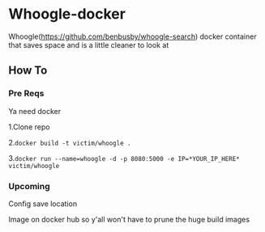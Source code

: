 # Whoogle-docker
Whoogle(https://github.com/benbusby/whoogle-search) docker container that saves space and is a little cleaner to look at
## How To
### Pre Reqs
Ya need docker

1.Clone repo 

2.`docker build -t victim/whoogle .` 

3.`docker run --name=whoogle -d -p 8080:5000 -e IP=*YOUR_IP_HERE* victim/whoogle` 

### Upcoming

Config save location

Image on docker hub so y'all won't have to prune the huge build images
